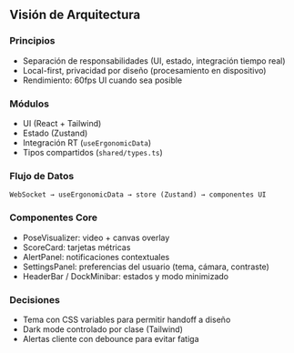 ## Visión de Arquitectura

### Principios
- Separación de responsabilidades (UI, estado, integración tiempo real)
- Local-first, privacidad por diseño (procesamiento en dispositivo)
- Rendimiento: 60fps UI cuando sea posible

### Módulos
- UI (React + Tailwind)
- Estado (Zustand)
- Integración RT (`useErgonomicData`)
- Tipos compartidos (`shared/types.ts`)

### Flujo de Datos
```
WebSocket → useErgonomicData → store (Zustand) → componentes UI
```

### Componentes Core
- PoseVisualizer: video + canvas overlay
- ScoreCard: tarjetas métricas
- AlertPanel: notificaciones contextuales
- SettingsPanel: preferencias del usuario (tema, cámara, contraste)
- HeaderBar / DockMinibar: estados y modo minimizado

### Decisiones
- Tema con CSS variables para permitir handoff a diseño
- Dark mode controlado por clase (Tailwind)
- Alertas cliente con debounce para evitar fatiga


